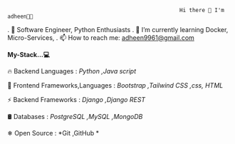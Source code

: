                                                          Hi there 👋 I'm adheen👨‍💻
. 🔭 Software Engineer, Python Enthusiasts
. 🌱 I’m currently learning Docker, Micro-Services,
. 📫 How to reach me: adheen9961@gmail.com

**My-Stack...💻**
    
🔥 Backend Languages :  *Python ,Java script*
          
   
🎨 Frontend Frameworks,Languages :  *Bootstrap ,Tailwind CSS ,css, HTML*
         
   
⚡ Backend Frameworks :  *Django ,Django REST*
          
    
🛢 Databases :  *PostgreSQL ,MySQL ,MongoDB*
         
   
❄ Open Source :  *Git ,GitHub *
        
   
   
